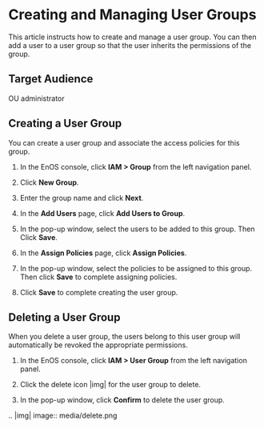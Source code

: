 # Creating and Managing User Groups

This article instructs how to create and manage a user group. You can then add a user to a user group so that the user inherits the permissions of the group.

## Target Audience

OU administrator


## Creating a User Group

You can create a user group and associate the access policies for this group.

1. In the EnOS console, click **IAM > Group** from the left navigation panel.
  
2. Click **New Group**.

3. Enter the group name and click **Next**.

4. In the **Add Users** page, click **Add Users to Group**.

5. In the pop-up window, select the users to be added to this group. Then Click **Save**.

6. In the **Assign Policies** page, click **Assign Policies**.

7. In the pop-up window, select the policies to be assigned to this group. Then click **Save** to complete assigning policies.

8. Click **Save** to complete creating the user group.


## Deleting a User Group

When you delete a user group, the users belong to this user group will automatically be revoked the appropriate permissions.

1. In the EnOS console, click **IAM > User Group** from the left navigation panel.

2. Click the delete icon |img| for the user group to delete.

3. In the pop-up window, click **Confirm** to delete the user group.


.. |img| image:: media/delete.png

<!--end-->
